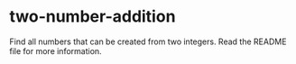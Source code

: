 # two-number-addition
Find all numbers that can be created from two integers. Read the README file for more information.
